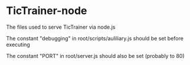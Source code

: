 # TicTrainer-node
The files used to serve TicTrainer via node.js

The constant "debugging" in root/scripts/auliliary.js should be set before executing

The constant "PORT" in root/server.js should also be set (probably to 80)
